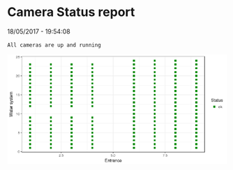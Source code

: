 Camera Status report
================
18/05/2017 - 19:54:08

    All cameras are up and running

![](camreport_files/figure-markdown_github/unnamed-chunk-2-1.png)
